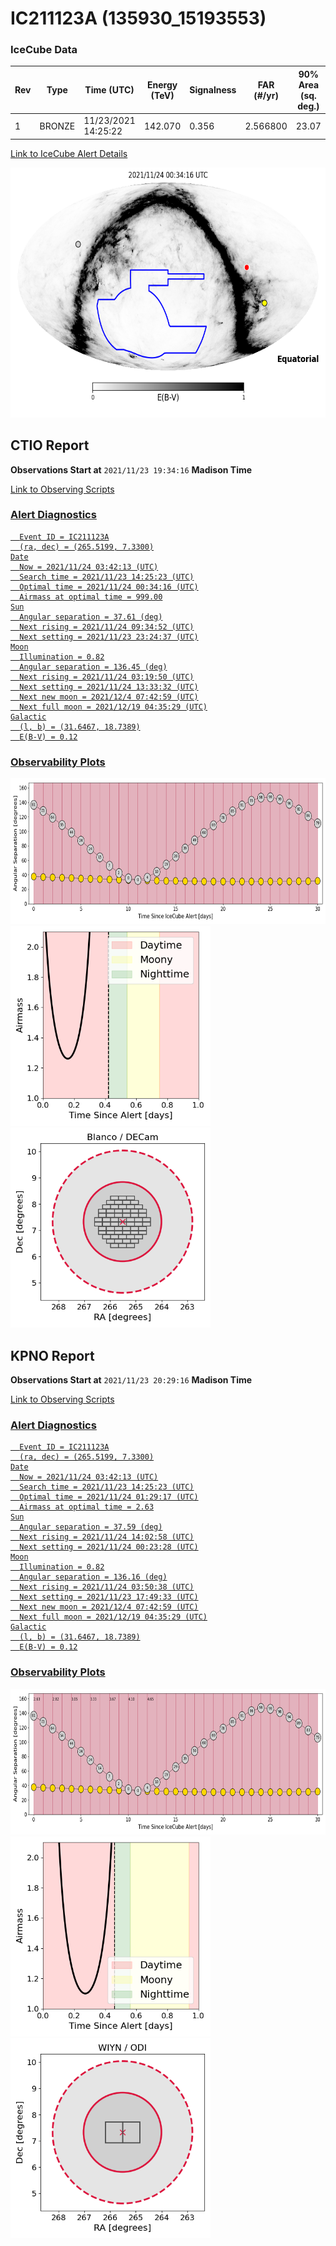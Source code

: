 # IC211123A (135930_15193553)

### IceCube Data

| Rev | Type | Time (UTC) | Energy (TeV) | Signalness | FAR (#/yr) | 90% Area (sq. deg.) |
| --- | --- | --- | --- | --- | --- | --- |
| 1 | BRONZE | 11/23/2021  14:25:22 | 142.070 | 0.356 | 2.566800 | 23.07 |

<a href="https://gcn.gsfc.nasa.gov/gcn/notices_amon_g_b/135930_15193553.amon" target="_blank">Link to IceCube Alert Details</a>

<a href="https://rmorgan10.github.io/AlertMonitoring/IC211123A_1/CTIO_skymap.png" target="_blank">
  <img src="CTIO_skymap.png" alt="CTIO Skymap" style="width:700px;height:400px;">
</a>


## CTIO Report

**Observations Start at**  `2021/11/23 19:34:16`  **Madison Time**

<a href="https://github.com/rmorgan10/AlertMonitoring/blob/main/IC211123A_1/CTIO.json" target="_blank">Link to Observing Scripts

### Alert Diagnostics

```Event
  Event ID = IC211123A
  (ra, dec) = (265.5199, 7.3300)
Date
  Now = 2021/11/24 03:42:13 (UTC)
  Search time = 2021/11/23 14:25:23 (UTC)
  Optimal time = 2021/11/24 00:34:16 (UTC)
  Airmass at optimal time = 999.00
Sun
  Angular separation = 37.61 (deg)
  Next rising = 2021/11/24 09:34:52 (UTC)
  Next setting = 2021/11/23 23:24:37 (UTC)
Moon
  Illumination = 0.82
  Angular separation = 136.45 (deg)
  Next rising = 2021/11/24 03:19:50 (UTC)
  Next setting = 2021/11/24 13:33:32 (UTC)
  Next new moon = 2021/12/4 07:42:59 (UTC)
  Next full moon = 2021/12/19 04:35:29 (UTC)
Galactic
  (l, b) = (31.6467, 18.7389)
  E(B-V) = 0.12
```
### Observability Plots

<a href="https://rmorgan10.github.io/AlertMonitoring/IC211123A_1/CTIO_forecast.png" target="_blank">
  <img src="CTIO_forecast.png" alt="CTIO Forecast" style="width:700px;height:233px;">
</a>

<a href="https://rmorgan10.github.io/AlertMonitoring/IC211123A_1/CTIO_airmass.png" target="_blank">
  <img src="CTIO_airmass.png" alt="CTIO Airmass" style="width:320px;height:320px;">
</a>
<a href="https://rmorgan10.github.io/AlertMonitoring/IC211123A_1/CTIO_fov.png" target="_blank">
  <img src="CTIO_fov.png" alt="CTIO FoV" style="width:320px;height:320px;">
</a>


## KPNO Report

**Observations Start at**  `2021/11/23 20:29:16`  **Madison Time**

<a href="https://github.com/rmorgan10/AlertMonitoring/blob/main/IC211123A_1/KPNO.json" target="_blank">Link to Observing Scripts

### Alert Diagnostics

```Event
  Event ID = IC211123A
  (ra, dec) = (265.5199, 7.3300)
Date
  Now = 2021/11/24 03:42:13 (UTC)
  Search time = 2021/11/23 14:25:23 (UTC)
  Optimal time = 2021/11/24 01:29:17 (UTC)
  Airmass at optimal time = 2.63
Sun
  Angular separation = 37.59 (deg)
  Next rising = 2021/11/24 14:02:58 (UTC)
  Next setting = 2021/11/24 00:23:28 (UTC)
Moon
  Illumination = 0.82
  Angular separation = 136.16 (deg)
  Next rising = 2021/11/24 03:50:38 (UTC)
  Next setting = 2021/11/23 17:49:33 (UTC)
  Next new moon = 2021/12/4 07:42:59 (UTC)
  Next full moon = 2021/12/19 04:35:29 (UTC)
Galactic
  (l, b) = (31.6467, 18.7389)
  E(B-V) = 0.12
```
### Observability Plots

<a href="https://rmorgan10.github.io/AlertMonitoring/IC211123A_1/KPNO_forecast.png" target="_blank">
  <img src="KPNO_forecast.png" alt="KPNO Forecast" style="width:700px;height:233px;">
</a>

<a href="https://rmorgan10.github.io/AlertMonitoring/IC211123A_1/KPNO_airmass.png" target="_blank">
  <img src="KPNO_airmass.png" alt="KPNO Airmass" style="width:320px;height:320px;">
</a>
<a href="https://rmorgan10.github.io/AlertMonitoring/IC211123A_1/KPNO_fov.png" target="_blank">
  <img src="KPNO_fov.png" alt="KPNO FoV" style="width:320px;height:320px;">
</a>

